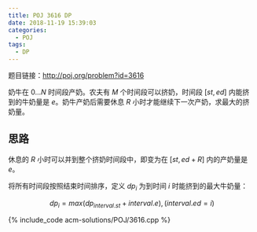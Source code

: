 ```yaml
---
title: POJ 3616 DP
date: 2018-11-19 15:39:03
categories:
  - POJ
tags:
  - DP
---
```


题目链接：http://poj.org/problem?id=3616

奶牛在 $0...N$ 时间段产奶。农夫有 $M$ 个时间段可以挤奶，时间段 $[st, ed]$ 内能挤到的牛奶量是 $e$。奶牛产奶后需要休息 $R$ 小时才能继续下一次产奶，求最大的挤奶量。

<!-- more -->

## 思路

休息的 $R$ 小时可以并到整个挤奶时间段中，即变为在 $[st, ed + R]$ 内的产奶量是 $e$。

将所有时间段按照结束时间排序，定义 $dp_i$ 为到时间 $i$ 时能挤到的最大牛奶量：

$$dp_i = max(dp_{interval.st} + interval.e), (interval.ed=i)$$

{% include_code acm-solutions/POJ/3616.cpp %}
